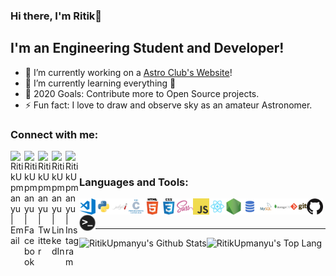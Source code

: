 ### Hi there, I'm Ritik👋

## I'm an Engineering Student and Developer!
- 🔭 I’m currently working on a [Astro Club's Website][Astro]!
- 🌱 I’m currently learning everything 🤣
- 🥅 2020 Goals: Contribute more to Open Source projects.
- ⚡ Fun fact: I love to draw and observe sky as an amateur Astronomer.

### Connect with me:

[<img align="left" href="mailto:ritikup008@gmail.com?subject=Mail from GitHub's ReadMe" alt="RitikUpmanyu | Email" width="22px" src="https://cdn.jsdelivr.net/npm/simple-icons@v3/icons/gmail.svg" />][gmail]
[<img align="left" alt="RitikUpmanyu | Facebook" width="22px" src="https://cdn.jsdelivr.net/npm/simple-icons@v3/icons/facebook.svg" />][facebook]
[<img align="left" alt="RitikUpmanyu | Twitter" width="22px" src="https://cdn.jsdelivr.net/npm/simple-icons@v3/icons/twitter.svg" />][twitter]
[<img align="left" alt="RitikUpmanyu | LinkedIn" width="22px" src="https://cdn.jsdelivr.net/npm/simple-icons@v3/icons/linkedin.svg" />][linkedin]
[<img align="left" alt="RitikUpmanyu | Instagram" width="22px" src="https://cdn.jsdelivr.net/npm/simple-icons@v3/icons/instagram.svg" />][instagram]

<br />

### Languages and Tools:

<img align="left" alt="Visual Studio Code" width="26px" src="https://raw.githubusercontent.com/github/explore/80688e429a7d4ef2fca1e82350fe8e3517d3494d/topics/visual-studio-code/visual-studio-code.png" />
<img align="left" alt="Python" width="26px" src="https://raw.githubusercontent.com/github/explore/80688e429a7d4ef2fca1e82350fe8e3517d3494d/topics/python/python.png" />
<img align="left" alt="Jekyll" width="26px" src="https://raw.githubusercontent.com/github/explore/80688e429a7d4ef2fca1e82350fe8e3517d3494d/topics/jekyll/jekyll.png" />
<img align="left" alt="C" width="26px" src="https://raw.githubusercontent.com/github/explore/80688e429a7d4ef2fca1e82350fe8e3517d3494d/topics/c/c.png" />
<img align="left" alt="HTML5" width="26px" src="https://raw.githubusercontent.com/github/explore/80688e429a7d4ef2fca1e82350fe8e3517d3494d/topics/html/html.png" />
<img align="left" alt="CSS3" width="26px" src="https://raw.githubusercontent.com/github/explore/80688e429a7d4ef2fca1e82350fe8e3517d3494d/topics/css/css.png" />
<img align="left" alt="Sass" width="26px" src="https://raw.githubusercontent.com/github/explore/80688e429a7d4ef2fca1e82350fe8e3517d3494d/topics/sass/sass.png" />
<img align="left" alt="JavaScript" width="26px" src="https://raw.githubusercontent.com/github/explore/80688e429a7d4ef2fca1e82350fe8e3517d3494d/topics/javascript/javascript.png" />
<img align="left" alt="React" width="26px" src="https://raw.githubusercontent.com/github/explore/80688e429a7d4ef2fca1e82350fe8e3517d3494d/topics/react/react.png" />
<img align="left" alt="Node.js" width="26px" src="https://raw.githubusercontent.com/github/explore/80688e429a7d4ef2fca1e82350fe8e3517d3494d/topics/nodejs/nodejs.png" />
<img align="left" alt="SQL" width="26px" src="https://raw.githubusercontent.com/github/explore/80688e429a7d4ef2fca1e82350fe8e3517d3494d/topics/sql/sql.png" />
<img align="left" alt="MySQL" width="26px" src="https://raw.githubusercontent.com/github/explore/80688e429a7d4ef2fca1e82350fe8e3517d3494d/topics/mysql/mysql.png" />
<img align="left" alt="MongoDB" width="26px" src="https://raw.githubusercontent.com/github/explore/80688e429a7d4ef2fca1e82350fe8e3517d3494d/topics/mongodb/mongodb.png" />
<img align="left" alt="Git" width="26px" src="https://raw.githubusercontent.com/github/explore/80688e429a7d4ef2fca1e82350fe8e3517d3494d/topics/git/git.png" />
<img align="left" alt="GitHub" width="26px" src="https://raw.githubusercontent.com/github/explore/78df643247d429f6cc873026c0622819ad797942/topics/github/github.png" />
<img align="left" alt="Terminal" width="26px" src="https://raw.githubusercontent.com/github/explore/80688e429a7d4ef2fca1e82350fe8e3517d3494d/topics/terminal/terminal.png" />

<br />
<br />

---

<a href="https://github.com/anuraghazra/github-readme-stats">
    <img align="left" alt="RitikUpmanyu's Github Stats" src="https://github-readme-stats.vercel.app/api?username=RitikUpmanyu&show_icons=true&hide_border=true&hide=stars,issues&count_private=true&show_icons=true&theme=radical" />
</a>
<a href="https://github.com/anuraghazra/convoychat">
    <img align="left" alt="RitikUpmanyu's Top Lang" src="https://github-readme-stats.vercel.app/api/top-langs/?username=RitikUpmanyu&layout=compact&show_icons=true&theme=radical&hide_border=true" />
</a>

[gmail]: mailto:ritikup008@gmail.com
[Astro]: https://ritikupmanyu.github.io/AstroWebsiteLandingPage/LandingPageAstro
[facebook]: https://www.facebook.com/ritik.upmanyu/
[twitter]: https://twitter.com/ritikup/
[instagram]: https://instagram.com/im.ritik/
[linkedin]: https://www.linkedin.com/in/ritik-upmanyu/
